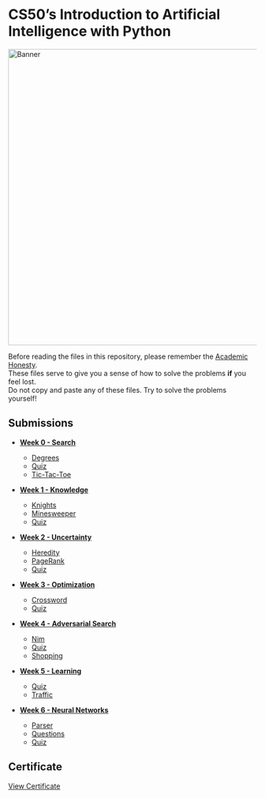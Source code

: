 # CS50’s Introduction to Artificial Intelligence with Python

<img src="CS50ai.png" alt="Banner" width="600"/>

Before reading the files in this repository, please remember the [Academic Honesty](https://cs50.harvard.edu/ai/2023/honesty/).\
These files serve to give you a sense of how to solve the problems **if** you feel lost.\
Do not copy and paste any of these files. Try to solve the problems yourself!

## Submissions

* **[Week 0 - Search](week0)**
   - [Degrees](week0/degrees)
   - [Quiz](week0/quiz)
   - [Tic-Tac-Toe](week0/tictactoe)

* **[Week 1 - Knowledge](week1)**
   - [Knights](week1/knights)
   - [Minesweeper](week1/minesweeper)
   - [Quiz](week1/quiz)

* **[Week 2 - Uncertainty](week2)**
   - [Heredity](week2/heredity)
   - [PageRank](week2/pagerank)
   - [Quiz](week2/quiz)

* **[Week 3 - Optimization](week3)**
   - [Crossword](week3/crossword)
   - [Quiz](week3/quiz)

* **[Week 4 - Adversarial Search](week4)**
   - [Nim](week4/nim)
   - [Quiz](week4/quiz)
   - [Shopping](week4/shopping)

* **[Week 5 - Learning](week5)**
   - [Quiz](week5/quiz)
   - [Traffic](week5/traffic)

* **[Week 6 - Neural Networks](week6)**
   - [Parser](week6/parser)
   - [Questions](week6/questions)
   - [Quiz](week6/quiz)

## Certificate

[View Certificate](https://cs50.harvard.edu/certificates/3349328a-0c99-48c2-a59f-574111b50e76)
